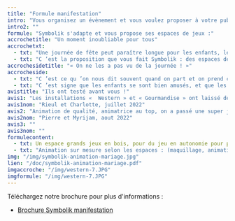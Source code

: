 ```yaml
---
title: "Formule manifestation"
intro: "Vous organisez un évènement et vous voulez proposer à votre public un intermède ludique original et de qualité ?"
intro2: ""
formule: "Symbolik s'adapte et vous propose ses espaces de jeux :"
accrochetitle: "Un moment inoubliable pour tous"
accrochetxt:
  - txt: "Une journée de fête peut paraître longue pour les enfants, leur prévoir des activités est essentiel. Pour que les enfants se sentent à l ’aise et que tout le monde profite pleinement du moment, il est important de leur consacrer un espace rien qu’à eux !"
  - txt: "C ’est la proposition que vous fait Symbolik : des espaces de jeux artisanaux avec des univers immersifs, un espace temps calme, des propositions variées et pour tous les âges, une équipe dynamique et attentionnée."
accrochesidetitle: "« On ne les a pas vu de la journée ! »"
accrocheside: 
  - txt: "C ’est ce qu ’on nous dit souvent quand on part et on prend ça comme un compliment !"
  - txt: "C ’est signe que les enfants se sont bien amusés, et que les parents aussi !"
avistitle: "Ils ont testé avant vous !"
avis1: "Les installations «  Western » et « Gourmandise » ont laissé de merveilleux souvenirs aux petits et grands enfants de notre mariage. Une équipe chaleureuse, à l’écoute et très professionnelle qui nous a permis de complètement lâcher prise !"
avis1nom: "Rieul et Charlotte, juillet 2022"
avis2: "Animation de qualité, animatrice au top, on a passé une super journée et les enfants aussi grâce au professionalisme et au sérieux dans le jeu de Symbolik.Merci à Elodie et Anita, elles ont contribué à la réussite de cette magnifique journée."
avis2nom: "Pierre et Myrijam, aout 2022"
avis3: ""
avis3nom: ""
formulecontent:
  - txt: Un espace grands jeux en bois, pour du jeu en autonomie pour petits et grands.
  - txt: "Animation sur mesure selon les espaces : (maquillage, animation loisirs créatifs, animation découverte en immersion dans le décor...)"
img: "/img/symbolik-animation-mariage.jpg"
lien: "/doc/symbolik-animation-mariage.pdf"
imgaccroche: "/img/western-7.JPG"
imgformule: "/img/western-7.JPG"
---
```


Téléchargez notre brochure pour plus d'informations :

- [Brochure Symbolik manifestation](/doc/symbolik-animation-festival.pdf)


